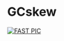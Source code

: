 # GCskew

<a href="http://www.fastpic.jp/"><img src="http://www.fastpic.jp/images.php?file=2139609584.png" border="0" alt="FAST PIC" /></a>

